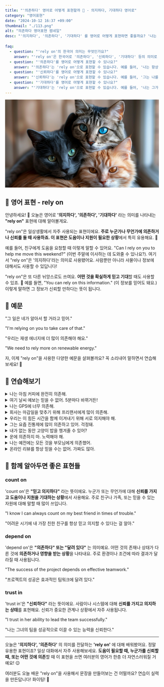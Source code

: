 ```yaml
---
title: "'의존하다' 영어로 어떻게 표현할까 🤝 - 의지하다, 기대하다 영어로"
category: "영어표현"
date: "2024-10-12 16:37 +09:00"
thumbnail: "./113.png"
alt: "의존하다 영어표현 썸네일"
desc: "'의지하다', '의존하다', '기대하다' 를 영어로 어떻게 표현하면 좋을까요? '나는 GPS에 너무 의존하고 있어', '내일 나한테 차를 기대하지마' 같은 예문 등을 영어로 표현하는 법을 배워봅시다. 다양한 예문을 통해서 연습하고 본인의 표현으로 만들어 보세요."

faq:
  - question: "'rely on'의 한국어 의미는 무엇인가요?"
    answer: "'rely on'은 한국어로 '의존하다', '신뢰하다', '기대하다' 등의 의미로 해석될 수 있습니다."
  - question: "'의존하다'를 영어로 어떻게 표현할 수 있나요?"
    answer: "'의존하다'는 'rely on'으로 표현할 수 있습니다. 예를 들어, '나는 항상 친구에게 의존해'는 'I always rely on my friends'로 말할 수 있습니다."
  - question: "'신뢰하다'를 영어로 어떻게 표현할 수 있나요?"
    answer: "'신뢰하다'는 'rely on'으로 표현할 수 있습니다. 예를 들어, '그는 나를 신뢰해'는 'He relies on me'로 말할 수 있습니다."
  - question: "'기대하다'를 영어로 어떻게 표현할 수 있나요?"
    answer: "'기대하다'는 'rely on'으로 표현할 수 있습니다. 예를 들어, '나는 그가 도와줄 것이라고 기대해'는 'I rely on him to help me'로 표현할 수 있습니다."
---
```


![Cats Close-Up Portrait](./113-1.jpeg)

## 🌟 영어 표현 - rely on

안녕하세요! 👋 오늘은 영어로 **'의지하다', '의존하다', '기대하다'** 라는 의미를 나타내는 **"rely on"** 표현에 대해 알아볼게요.

"rely on"은 일상생활에서 자주 사용되는 표현이에요. **주로 누군가나 무언가에 의존하거나 신뢰를 둘 때 사용하죠. 이 표현은 도움이나 지원이 필요한 상황**에서 특히 유용해요. 🤝

예를 들어, 친구에게 도움을 요청할 때 이렇게 말할 수 있어요. "Can I rely on you to help me move this weekend?" (이번 주말에 이사하는 데 도와줄 수 있나요?). 여기서 "rely on"은 '의지하다'라는 의미로 사용됐어요. 사람뿐만 아니라 사물이나 정보에 대해서도 사용할 수 있답니다!

"rely on"은 또 다른 뉘앙스로도 쓰여요. **어떤 것을 확실하게 믿고 기대**할 때도 사용할 수 있죠. 🎯 예를 들면, "You can rely on this information." (이 정보를 믿어도 돼요.) 이렇게 말하면 그 정보가 신뢰할 만하다는 뜻이 됩니다.

<script async src="https://pagead2.googlesyndication.com/pagead/js/adsbygoogle.js?client=ca-pub-1465612013356152"
     crossorigin="anonymous"></script>
<!-- engple-horizontal-ad -->

<div 
  data-inline-banner="🎉 새해에는 스픽 AI와 함께 영어 공부하자" 
  data-inline-banner-subtext="설날 특별 할인으로 60%할인 + 추가 7만원 할인! (~2/3)" 
  data-inline-banner-link="https://app.usespeak.com/kr-ko/sale/kr-affiliate-special/?ref=engple-inline"
  data-inline-banner-caption="해당 링크를 통해 구매시 일정액의 수수료를 지급받습니다.">
</div>

## 📖 예문

"그 일은 네가 알아서 할 거라고 믿어."

"I'm relying on you to take care of that."

"우리는 재생 에너지에 더 많이 의존해야 해요."

"We need to rely more on renewable energy."

자, 이제 "rely on"을 사용한 다양한 예문을 살펴볼까요? 꼭 소리내어 말하면서 연습해보세요! 🚀

## 💬 연습해보기

<details>
<summary>나는 아침 커피에 완전히 의존해.</summary>
<span>I totally rely on my morning coffee to function.</span>
</details>

<details>
<summary>여기 날씨 예보는 믿을 수 없어. 5분마다 바뀌거든!</summary>
<span>You can't rely on the weather forecast here. It changes every five minutes!</span>
</details>

<details>
<summary>나는 GPS에 너무 의존해.</summary>
<span>I rely on my GPS way too much.</span>
</details>

<details>
<summary>회사는 마감일을 맞추기 위해 프리랜서에게 많이 의존해.</summary>
<span>The company relies heavily on freelancers to meet deadlines.</span>
</details>

<details>
<summary>우리는 이 힘든 시간을 함께 이겨내기 위해 서로 의지해야 해.</summary>
<span>We're gonna have to rely on each other to get through this <a href="/blog/in-english/183.tough/">tough</a> time.</span>
</details>

<details>
<summary>그는 요즘 진통제에 많이 의존하고 있어. 걱정돼.</summary>
<span>He's been relying on painkillers a lot lately. I'm worried about him.</span>
</details>

<details>
<summary>내가 없는 동안 고양이 밥을 챙겨줄 수 있어?</summary>
<span>Can I rely on you to feed my cat while I'm away?</span>
</details>

<details>
<summary>운에 의존하지 마. 노력해야 해.</summary>
<span>Don't rely on luck. You gotta put in the work.</span>
</details>

<details>
<summary>나는 예전에는 모든 것을 부모님에게 의존했어.</summary>
<span>I <a href="/blog/in-english/143.used-to/">used to</a> rely on my parents for everything.</span>
</details>

<details>
<summary>온라인 리뷰를 항상 믿을 수는 없어. 가짜도 많아.</summary>
<span>You can't always rely on online <a href="/blog/in-english/251.review/">reviews</a>. Some of them are fake.</span>
</details>

## 🤝 함께 알아두면 좋은 표현들

### count on

'count on'은 **"믿고 의지하다"** 라는 뜻이에요. 누군가 또는 무언가에 대해 **신뢰를 가지고 도움이나 지원을 기대하는 상황**에서 사용해요. 주로 친구나 가족, 또는 믿을 수 있는 자원에 대해 말할 때 많이 쓰입니다.

"I know I can always count on my best friend in times of trouble."

"어려운 시기에 내 가장 친한 친구를 항상 믿고 의지할 수 있다는 걸 알아."

### depend on

'depend on'은 **"의존하다" 또는 "달려 있다"** 는 의미예요. 어떤 것의 존재나 상태가 다른 것에 **의존하거나 영향을 받는 상황**을 나타내요. 주로 환경이나 조건에 따라 결과가 달라질 때 사용됩니다.

"The success of the project depends on effective teamwork."

"프로젝트의 성공은 효과적인 팀워크에 달려 있다."

### trust in

'trust in'은 **"신뢰하다"** 라는 뜻이에요. 사람이나 시스템에 대해 **신뢰를 가지고 의지하는 상태**를 표현해요. 신뢰가 중요한 관계나 상황에서 자주 사용됩니다.

"I trust in her ability to lead the team successfully."

"나는 그녀의 팀을 성공적으로 이끌 수 있는 능력을 신뢰한다."

---

오늘은 **'의지하다', '의존하다'** 의 의미를 전달하는 **'rely on'** 에 대해 배워봤어요. 정말 유용한 표현이죠? 일상 대화에서 자주 사용해보세요. **도움이 필요할 때, 누군가를 신뢰할 때, 또는 어떤 것에 의존**할 때 이 표현을 쓰면 여러분의 영어가 한층 더 자연스러워질 거예요! 😉

여러분도 오늘 배운 "rely on"을 사용해서 문장을 만들어보는 건 어떨까요? 연습이 실력을 만든답니다! 화이팅! 💪
